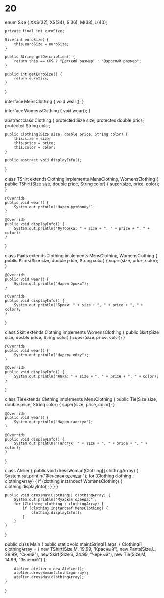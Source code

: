 # 20
enum Size {
    XXS(32), XS(34), S(36), M(38), L(40);

    private final int euroSize;

    Size(int euroSize) {
        this.euroSize = euroSize;
    }

    public String getDescription() {
        return this == XXS ? "Детский размер" : "Взрослый размер";
    }

    public int getEuroSize() {
        return euroSize;
    }
}

interface MensClothing {
    void wear();
}

interface WomensClothing {
    void wear();
}

abstract class Clothing {
    protected Size size;
    protected double price;
    protected String color;

    public Clothing(Size size, double price, String color) {
        this.size = size;
        this.price = price;
        this.color = color;
    }

    public abstract void displayInfo();
}

class TShirt extends Clothing implements MensClothing, WomensClothing {
    public TShirt(Size size, double price, String color) {
        super(size, price, color);
    }

    @Override
    public void wear() {
        System.out.println("Надел футболку");
    }

    @Override
    public void displayInfo() {
        System.out.println("Футболка: " + size + ", " + price + ", " + color);
    }
}

class Pants extends Clothing implements MensClothing, WomensClothing {
    public Pants(Size size, double price, String color) {
        super(size, price, color);
    }

    @Override
    public void wear() {
        System.out.println("Надел брюки");
    }

    @Override
    public void displayInfo() {
        System.out.println("Брюки: " + size + ", " + price + ", " + color);
    }
}

class Skirt extends Clothing implements WomensClothing {
    public Skirt(Size size, double price, String color) {
        super(size, price, color);
    }

    @Override
    public void wear() {
        System.out.println("Надела юбку");
    }

    @Override
    public void displayInfo() {
        System.out.println("Юбка: " + size + ", " + price + ", " + color);
    }
}

class Tie extends Clothing implements MensClothing {
    public Tie(Size size, double price, String color) {
        super(size, price, color);
    }

    @Override
    public void wear() {
        System.out.println("Надел галстук");
    }

    @Override
    public void displayInfo() {
        System.out.println("Галстук: " + size + ", " + price + ", " + color);
    }
}

class Atelier {
    public void dressWoman(Clothing[] clothingArray) {
        System.out.println("Женская одежда:");
        for (Clothing clothing : clothingArray) {
            if (clothing instanceof WomensClothing) {
                clothing.displayInfo();
            }
        }
    }

    public void dressMan(Clothing[] clothingArray) {
        System.out.println("Мужская одежда:");
        for (Clothing clothing : clothingArray) {
            if (clothing instanceof MensClothing) {
                clothing.displayInfo();
            }
        }
    }
}

public class Main {
    public static void main(String[] args) {
        Clothing[] clothingArray = {
                new TShirt(Size.M, 19.99, "Красный"),
                new Pants(Size.L, 29.99, "Синий"),
                new Skirt(Size.S, 24.99, "Черный"),
                new Tie(Size.M, 14.99, "Зеленый")
        };

        Atelier atelier = new Atelier();
        atelier.dressWoman(clothingArray);
        atelier.dressMan(clothingArray);
    }
}
